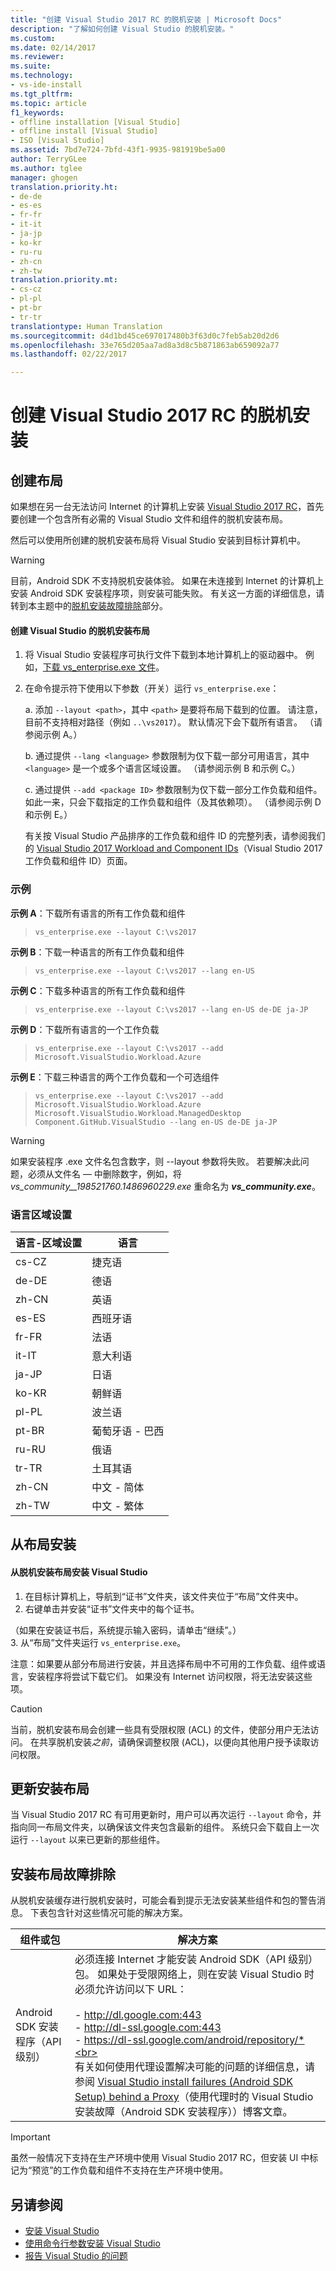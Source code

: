 ```yaml
---
title: "创建 Visual Studio 2017 RC 的脱机安装 | Microsoft Docs"
description: "了解如何创建 Visual Studio 的脱机安装。"
ms.custom: 
ms.date: 02/14/2017
ms.reviewer: 
ms.suite: 
ms.technology:
- vs-ide-install
ms.tgt_pltfrm: 
ms.topic: article
f1_keywords:
- offline installation [Visual Studio]
- offline install [Visual Studio]
- ISO [Visual Studio]
ms.assetid: 7bd7e724-7bfd-43f1-9935-981919be5a00
author: TerryGLee
ms.author: tglee
manager: ghogen
translation.priority.ht:
- de-de
- es-es
- fr-fr
- it-it
- ja-jp
- ko-kr
- ru-ru
- zh-cn
- zh-tw
translation.priority.mt:
- cs-cz
- pl-pl
- pt-br
- tr-tr
translationtype: Human Translation
ms.sourcegitcommit: d4d1bd45ce697017480b3f63d0c7feb5ab20d2d6
ms.openlocfilehash: 33e765d205aa7ad8a3d8c5b871863ab659092a77
ms.lasthandoff: 02/22/2017

---
```

# <a name="create-an-offline-installation-of-visual-studio-2017-rc"></a>创建 Visual Studio 2017 RC 的脱机安装

## <a name="create-a-layout"></a>创建布局
如果想在另一台无法访问 Internet 的计算机上安装 [Visual Studio 2017 RC](https://www.visualstudio.com/vs/visual-studio-2017-rc/)，首先要创建一个包含所有必需的 Visual Studio 文件和组件的脱机安装布局。

然后可以使用所创建的脱机安装布局将 Visual Studio 安装到目标计算机中。     

> [!WARNING]
> 目前，Android SDK 不支持脱机安装体验。 如果在未连接到 Internet 的计算机上安装 Android SDK 安装程序项，则安装可能失败。 有关这一方面的详细信息，请转到本主题中的[脱机安装故障排除](#tshootofflineinstall)部分。


#### <a name="to-create-an-offline-installation-layout-of-visual-studio"></a>创建 Visual Studio 的脱机安装布局
1. 将 Visual Studio 安装程序可执行文件下载到本地计算机上的驱动器中。
  例如，[下载 vs_enterprise.exe 文件](https://www.visualstudio.com/vs/visual-studio-2017-rc/)。
2. 在命令提示符下使用以下参数（开关）运行 `vs_enterprise.exe`：

   a. 添加 `--layout <path>`，其中 `<path>` 是要将布局下载到的位置。 请注意，目前不支持相对路径（例如 `..\vs2017`）。 默认情况下会下载所有语言。 （请参阅示例 A。）

   b. 通过提供 `--lang <language>` 参数限制为仅下载一部分可用语言，其中 `<language>` 是一个或多个语言区域设置。  （请参阅示例 B 和示例 C。）

   c. 通过提供 `--add <package ID>` 参数限制为仅下载一部分工作负载和组件。 如此一来，只会下载指定的工作负载和组件（及其依赖项）。 （请参阅示例 D 和示例 E。）

   有关按 Visual Studio 产品排序的工作负载和组件 ID 的完整列表，请参阅我们的 [Visual Studio 2017 Workload and Component IDs](https://aka.ms/vs2017componentids)（Visual Studio 2017 工作负载和组件 ID）页面。

### <a name="examples"></a>示例
**示例 A**：下载所有语言的所有工作负载和组件
  > ```vs_enterprise.exe --layout C:\vs2017```

**示例 B**：下载一种语言的所有工作负载和组件  
  > ```vs_enterprise.exe --layout C:\vs2017 --lang en-US```

**示例 C**：下载多种语言的所有工作负载和组件
  > ```vs_enterprise.exe --layout C:\vs2017 --lang en-US de-DE ja-JP```

**示例 D**：下载所有语言的一个工作负载
  > ```vs_enterprise.exe --layout C:\vs2017 --add Microsoft.VisualStudio.Workload.Azure ```

**示例 E**：下载三种语言的两个工作负载和一个可选组件
  > ```vs_enterprise.exe --layout C:\vs2017 --add Microsoft.VisualStudio.Workload.Azure Microsoft.VisualStudio.Workload.ManagedDesktop Component.GitHub.VisualStudio --lang en-US de-DE ja-JP ```

  > [!WARNING]
  > 如果安装程序 .exe 文件名包含数字，则 --layout 参数将失败。 若要解决此问题，必须从文件名 &mdash; 中删除数字，例如，将 *vs_community__198521760.1486960229.exe* 重命名为 ***vs_community.exe***。

### <a name="language-locales"></a>语言区域设置

| 语言-区域设置 | 语言 |
| -----   | ----- |
| cs-CZ    | 捷克语 |
| de-DE    | 德语 |
| zh-CN    | 英语 |
| es-ES    | 西班牙语 |
| fr-FR    | 法语 |
| it-IT    | 意大利语 |
| ja-JP    | 日语 |
| ko-KR    | 朝鲜语 |
| pl-PL    | 波兰语 |
| pt-BR    | 葡萄牙语 - 巴西 |
| ru-RU    | 俄语 |
| tr-TR    | 土耳其语 |
| zh-CN    | 中文 - 简体 |
| zh-TW    | 中文 - 繁体 |


## <a name="install-from-a-layout"></a>从布局安装
#### <a name="to-install-visual-studio-from-an-offline-installation-layout"></a>从脱机安装布局安装 Visual Studio
1. 在目标计算机上，导航到“证书”文件夹，该文件夹位于“布局”文件夹中。
2. 右键单击并安装“证书”文件夹中的每个证书。

  （如果在安装证书后，系统提示输入密码，请单击“继续”。）  
3. 从“布局”文件夹运行 `vs_enterprise.exe`。

注意：如果要从部分布局进行安装，并且选择布局中不可用的工作负载、组件或语言，安装程序将尝试下载它们。  如果没有 Internet 访问权限，将无法安装这些项。

> [!CAUTION]
> 当前，脱机安装布局会创建一些具有受限权限 (ACL) 的文件，使部分用户无法访问。  在共享脱机安装*之前*，请确保调整权限 (ACL)，以便向其他用户授予读取访问权限。

## <a name="update-an-installation-layout"></a>更新安装布局
当 Visual Studio 2017 RC 有可用更新时，用户可以再次运行 `--layout` 命令，并指向同一布局文件夹，以确保该文件夹包含最新的组件。 系统只会下载自上一次运行 `--layout` 以来已更新的那些组件。

## <a id="tshootofflineinstall"> </a>安装布局故障排除
从脱机安装缓存进行脱机安装时，可能会看到提示无法安装某些组件和包的警告消息。 下表包含针对这些情况可能的解决方案。

| 组件或包 | 解决方案 |
| -------------------- | -------- |
|Android SDK 安装程序（API 级别）| 必须连接 Internet 才能安装 Android SDK（API 级别）包。 如果处于受限网络上，则在安装 Visual Studio 时必须允许访问以下 URL： <br><br> - http://dl.google.com:443 <br>- http://dl-ssl.google.com:443 <br>  - https://dl-ssl.google.com/android/repository/*<br><br>有关如何使用代理设置解决可能的问题的详细信息，请参阅 [Visual Studio install failures (Android SDK Setup) behind a Proxy](https://blogs.msdn.microsoft.com/peterhauge/2016/09/22/visual-studio-2015-install-failures-android-sdk-setup-behind-a-proxy/)（使用代理时的 Visual Studio 安装故障（Android SDK 安装程序））博客文章。  |  

 > [!IMPORTANT]
 > 虽然一般情况下支持在生产环境中使用 Visual Studio 2017 RC，但安装 UI 中标记为“预览”的工作负载和组件不支持在生产环境中使用。

 ## <a name="see-also"></a>另请参阅
 * [安装 Visual Studio](install-visual-studio.md)
 * [使用命令行参数安装 Visual Studio](use-command-line-parameters-to-install-visual-studio.md)
 * [报告 Visual Studio 的问题](../ide/how-to-report-a-problem-with-visual-studio-2017.md)

